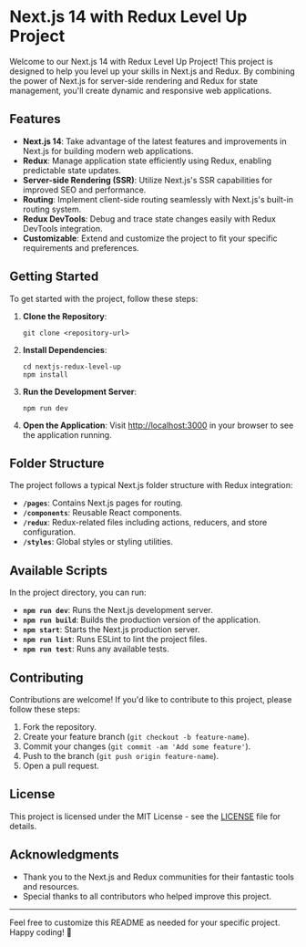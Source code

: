 # Next.js 14 with Redux Level Up Project

Welcome to our Next.js 14 with Redux Level Up Project! This project is designed to help you level up your skills in Next.js and Redux. By combining the power of Next.js for server-side rendering and Redux for state management, you'll create dynamic and responsive web applications.

## Features

- **Next.js 14**: Take advantage of the latest features and improvements in Next.js for building modern web applications.
- **Redux**: Manage application state efficiently using Redux, enabling predictable state updates.
- **Server-side Rendering (SSR)**: Utilize Next.js's SSR capabilities for improved SEO and performance.
- **Routing**: Implement client-side routing seamlessly with Next.js's built-in routing system.
- **Redux DevTools**: Debug and trace state changes easily with Redux DevTools integration.
- **Customizable**: Extend and customize the project to fit your specific requirements and preferences.

## Getting Started

To get started with the project, follow these steps:

1. **Clone the Repository**: 
    ```
    git clone <repository-url>
    ```

2. **Install Dependencies**:
    ```
    cd nextjs-redux-level-up
    npm install
    ```

3. **Run the Development Server**:
    ```
    npm run dev
    ```

4. **Open the Application**:
    Visit [http://localhost:3000](http://localhost:3000) in your browser to see the application running.

## Folder Structure

The project follows a typical Next.js folder structure with Redux integration:

- **`/pages`**: Contains Next.js pages for routing.
- **`/components`**: Reusable React components.
- **`/redux`**: Redux-related files including actions, reducers, and store configuration.
- **`/styles`**: Global styles or styling utilities.

## Available Scripts

In the project directory, you can run:

- **`npm run dev`**: Runs the Next.js development server.
- **`npm run build`**: Builds the production version of the application.
- **`npm start`**: Starts the Next.js production server.
- **`npm run lint`**: Runs ESLint to lint the project files.
- **`npm run test`**: Runs any available tests.

## Contributing

Contributions are welcome! If you'd like to contribute to this project, please follow these steps:

1. Fork the repository.
2. Create your feature branch (`git checkout -b feature-name`).
3. Commit your changes (`git commit -am 'Add some feature'`).
4. Push to the branch (`git push origin feature-name`).
5. Open a pull request.

## License

This project is licensed under the MIT License - see the [LICENSE](LICENSE) file for details.

## Acknowledgments

- Thank you to the Next.js and Redux communities for their fantastic tools and resources.
- Special thanks to all contributors who helped improve this project.

---

Feel free to customize this README as needed for your specific project. Happy coding! 🚀
